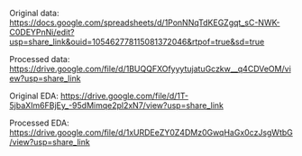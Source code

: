 Original data: https://docs.google.com/spreadsheets/d/1PonNNqTdKEGZgqt_sC-NWK-C0DEYPnNi/edit?usp=share_link&ouid=105462778115081372046&rtpof=true&sd=true

Processed data: https://drive.google.com/file/d/1BUQQFXOfyyytujatuGczkw__q4CDVeOM/view?usp=share_link

Original EDA: https://drive.google.com/file/d/1T-5jbaXIm6FBjEy_-95dMimqe2pl2xN7/view?usp=share_link

Processed EDA: https://drive.google.com/file/d/1xURDEeZY0Z4DMz0GwqHaGx0czJsgWtbG/view?usp=share_link
